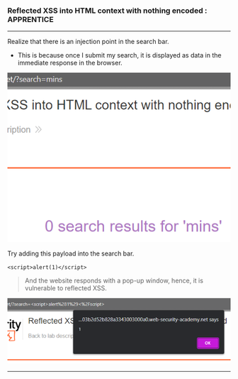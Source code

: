 ### Reflected XSS into HTML context with nothing encoded : APPRENTICE

---


Realize that there is an injection point in the search bar. 
- This is because once I submit my search, it is displayed as data in the immediate response in the browser.

![xss](./screenshots/mins.png)

Try adding this payload into the search bar.
```
<script>alert(1)</script>
```

> And the website responds with a pop-up window, hence, it is vulnerable to reflected XSS.

![](./screenshots/lab1-1.png)

---
